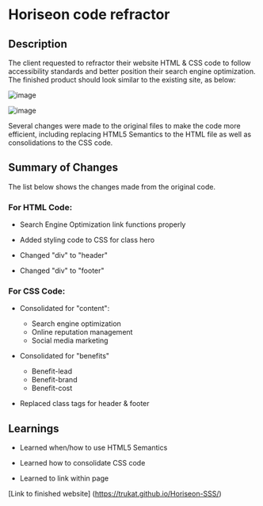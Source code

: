 # Horiseon code refractor

## Description

The client requested to refractor their website HTML & CSS code to follow accessibility standards and better position their search engine optimization. The finished product should look similar to the existing site, as below:

![image](https://user-images.githubusercontent.com/70115734/95004601-ad990d00-05aa-11eb-8fd1-e87965880f40.png)

![image](https://user-images.githubusercontent.com/70115734/95004607-d1f4e980-05aa-11eb-9f37-6adeb075dd6c.png)

Several changes were made to the original files to make the code more efficient, including replacing HTML5 Semantics to the HTML file as well as consolidations to the CSS code.

## Summary of Changes

The list below shows the changes made from the original code.

### For HTML Code:

* Search Engine Optimization link functions properly

* Added styling code to CSS for class hero

* Changed "div" to "header"

* Changed "div" to "footer"

### For CSS Code:

* Consolidated for "content":
    * Search engine optimization
    * Online reputation management
    * Social media marketing
    
* Consolidated for "benefits"
    * Benefit-lead
    * Benefit-brand
    * Benefit-cost

* Replaced class tags for header & footer

## Learnings

* Learned when/how to use HTML5 Semantics

* Learned how to consolidate CSS code

* Learned to link within page

[Link to finished website] (https://trukat.github.io/Horiseon-SSS/)
